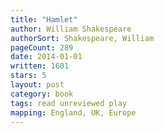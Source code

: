 ```yaml
---
title: "Hamlet"
author: William Shakespeare
authorSort: Shakespeare, William
pageCount: 289
date: 2014-01-01
written: 1601
stars: 5
layout: post
category: book
tags: read unreviewed play
mapping: England, UK, Europe
---
```

